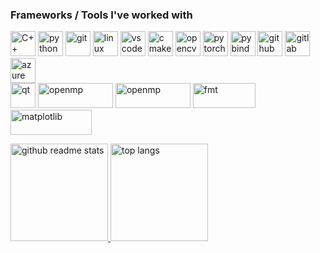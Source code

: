 ### Frameworks / Tools I've worked with

<p align="left">
  <img src="https://upload.wikimedia.org/wikipedia/commons/1/18/ISO_C%2B%2B_Logo.svg" alt="C++" width="40" height="40"/>
  <img src="https://www.vectorlogo.zone/logos/python/python-icon.svg" alt="python" width="40" height="40"/>
  <img src="https://www.vectorlogo.zone/logos/git-scm/git-scm-icon.svg" alt="git" width="40" height="40"/>
  <img src="https://www.vectorlogo.zone/logos/linux/linux-icon.svg" alt="linux" width="40" height="40"/>
  <img src="https://www.vectorlogo.zone/logos/visualstudio_code/visualstudio_code-icon.svg" alt="vscode" width="40" height="40"/>
  <img src="https://upload.wikimedia.org/wikipedia/commons/thumb/1/13/Cmake.svg/1200px-Cmake.svg.png" alt="cmake" width="40" height="40"/>
  <img src="https://www.vectorlogo.zone/logos/opencv/opencv-icon.svg" alt="opencv" width="40" height="40"/>
  <img src="https://www.vectorlogo.zone/logos/pytorch/pytorch-icon.svg" alt="pytorch" width="40" height="40"/>
  <img src="https://avatars.githubusercontent.com/u/17565521?v=4&s=160" alt="pybind" width="40" height="40"/>
  <img src="https://upload.wikimedia.org/wikipedia/commons/thumb/9/91/Octicons-mark-github.svg/2048px-Octicons-mark-github.svg.png" alt="github" width="40" height="40"/>
  <img src="https://cdn.worldvectorlogo.com/logos/gitlab.svg" alt="gitlab" width="40" height="40"/>
  <img src="https://cdn.iconscout.com/icon/free/png-256/azure-devops-3628645-3029870.png" alt="azure" width="40" height="40"/>
  
  <br>
  <img src="https://www.vectorlogo.zone/logos/qtio/qtio-icon.svg" alt="qt" width="40" height="40"/>
  <img src="https://upload.wikimedia.org/wikipedia/commons/thumb/e/eb/OpenMP_logo.png/1200px-OpenMP_logo.png" alt="openmp" width="120" height="40"/>
  <img src="https://upload.wikimedia.org/wikipedia/commons/thumb/e/e9/Opengl-logo.svg/2560px-Opengl-logo.svg.png" alt="openmp" width="120" height="40"/>
  <img src="https://user-images.githubusercontent.com/576385/156254208-f5b743a9-88cf-439d-b0c0-923d53e8d551.png" alt="fmt" width="100" height="40"/>
  <img src="https://matplotlib.org/3.4.1/_static/logo2_compressed.svg" alt="matplotlib" width="130" height="40"/>
</p>

<p align="left">
    <a href="https://github.com/zhangxiaoya?tab=repositories">
      <img src="https://github-readme-stats.vercel.app/api?username=zdenyhraz&count_private=true&show_icons=true&hide=issues&theme=gotham" alt="github readme stats" height="156"/>
    </a>
    <a href="https://github.com/zhangxiaoya?tab=repositories">
      <img src="https://github-readme-stats.anuraghazra1.vercel.app/api/top-langs/?username=zdenyhraz&layout=compact&hide=jupyter%20notebook&theme=gotham" alt="top langs" height="156"/>
    </a>
  </p>
